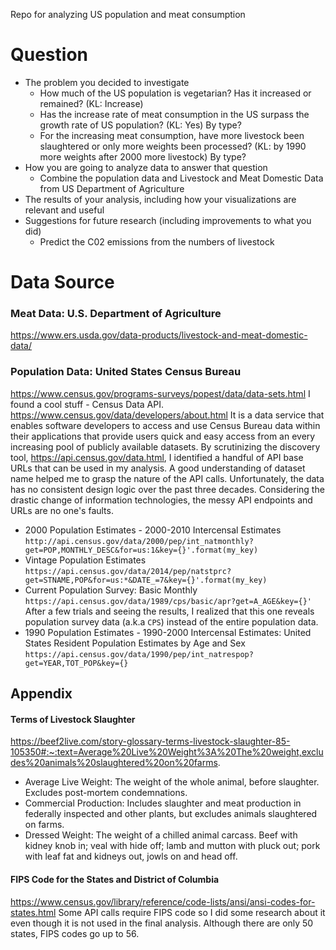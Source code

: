 Repo for analyzing US population and meat consumption

# Question
- The problem you decided to investigate
	- How much of the US population is vegetarian? Has it increased or remained? (KL: Increase)
	- Has the increase rate of meat consumption in the US surpass the growth rate of US population? (KL: Yes) By type?
	- For the increasing meat consumption, have more livestock been slaughtered or only more weights been processed? (KL: by 1990 more weights after 2000 more livestock) By type?
- How you are going to analyze data to answer that question
	- Combine the population data and Livestock and Meat Domestic Data from US Department of Agriculture 
- The results of your analysis, including how your visualizations are relevant and useful
- Suggestions for future research (including improvements to what you did)
	- Predict the C02 emissions from the numbers of livestock


# Data Source
### Meat Data: U.S. Department of Agriculture 
https://www.ers.usda.gov/data-products/livestock-and-meat-domestic-data/

### Population Data: United States Census Bureau
https://www.census.gov/programs-surveys/popest/data/data-sets.html
I found a cool stuff - Census Data API. 
https://www.census.gov/data/developers/about.html
It is a data service that enables software developers to access and use Census Bureau data within their applications that provide users quick and easy access from an every increasing pool of publicly available datasets.
By scrutinizing the discovery tool, https://api.census.gov/data.html, I identified a handful of API base URLs that can be used in my analysis. A good understanding of dataset name helped me to grasp the nature of the API calls. Unfortunately, the data has no consistent design logic over the past three decades. Considering the drastic change of information technologies, the messy API endpoints and URLs are no one's faults.
- 2000 Population Estimates - 2000-2010 Intercensal Estimates
`http://api.census.gov/data/2000/pep/int_natmonthly?get=POP,MONTHLY_DESC&for=us:1&key={}'.format(my_key)`
- Vintage Population Estimates
`https://api.census.gov/data/2014/pep/natstprc?get=STNAME,POP&for=us:*&DATE_=7&key={}'.format(my_key)`
- Current Population Survey: Basic Monthly
`https://api.census.gov/data/1989/cps/basic/apr?get=A_AGE&key={}'`
After a few trials and seeing the results, I realized that this one reveals population survey data (a.k.a `CPS`) instead of the entire population data.
- 1990 Population Estimates - 1990-2000 Intercensal Estimates: United States Resident Population Estimates by Age and Sex
`https://api.census.gov/data/1990/pep/int_natrespop?get=YEAR,TOT_POP&key={}`

## Appendix
#### Terms of Livestock Slaughter
https://beef2live.com/story-glossary-terms-livestock-slaughter-85-105350#:~:text=Average%20Live%20Weight%3A%20The%20weight,excludes%20animals%20slaughtered%20on%20farms.
- Average Live Weight: The weight of the whole animal, before slaughter. Excludes post-mortem condemnations.
- Commercial Production: Includes slaughter and meat production in federally inspected and other plants, but excludes animals slaughtered on farms. 
- Dressed Weight: The weight of a chilled animal carcass. Beef with kidney knob in; veal with hide off; lamb and mutton with pluck out; pork with leaf fat and kidneys out, jowls on and head off.

#### FIPS Code for the States and District of Columbia
https://www.census.gov/library/reference/code-lists/ansi/ansi-codes-for-states.html
Some API calls require FIPS code so I did some research about it even though it is not used in the final analysis. Although there are only 50 states, FIPS codes go up to 56.

